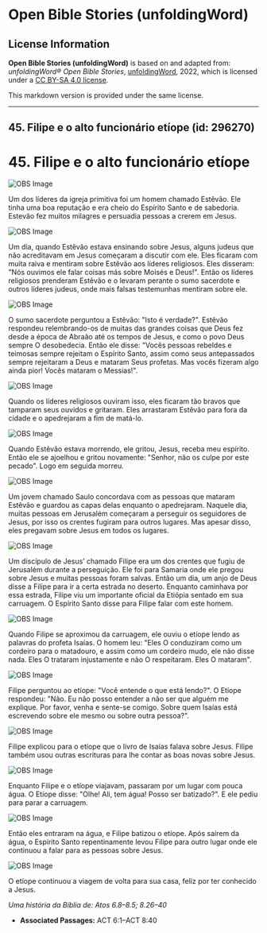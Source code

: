 # Open Bible Stories (unfoldingWord)

## License Information

**Open Bible Stories (unfoldingWord)** is based on and adapted from: _unfoldingWord® Open Bible Stories_, [unfoldingWord](https://unfoldingword.org/utw), 2022, which is licensed under a [CC BY-SA 4.0 license](https://creativecommons.org/licenses/by-sa/4.0/legalcode.en).

This markdown version is provided under the same license.



--------------------------------

## 45. Filipe e o alto funcionário etíope (id: 296270)

45\. Filipe e o alto funcionário etíope
=======================================

![OBS Image](https://cdn.door43.org/obs/jpg/360px/obs-en-45-01.jpg)

Um dos líderes da igreja primitiva foi um homem chamado Estêvão. Ele tinha uma boa reputação e era cheio do Espírito Santo e de sabedoria. Estevão fez muitos milagres e persuadia pessoas a crerem em Jesus.

![OBS Image](https://cdn.door43.org/obs/jpg/360px/obs-en-45-02.jpg)

Um dia, quando Estêvão estava ensinando sobre Jesus, alguns judeus que não acreditavam em Jesus começaram a discutir com ele. Eles ficaram com muita raiva e mentiram sobre Estêvão aos líderes religiosos. Eles disseram: "Nós ouvimos ele falar coisas más sobre Moisés e Deus!". Então os líderes religiosos prenderam Estêvão e o levaram perante o sumo sacerdote e outros líderes judeus, onde mais falsas testemunhas mentiram sobre ele.

![OBS Image](https://cdn.door43.org/obs/jpg/360px/obs-en-45-03.jpg)

O sumo sacerdote perguntou a Estêvão: "Isto é verdade?". Estêvão respondeu relembrando\-os de muitas das grandes coisas que Deus fez desde a época de Abraão até os tempos de Jesus, e como o povo Deus sempre O desobedecia. Então ele disse: "Vocês pessoas rebeldes e teimosas sempre rejeitam o Espírito Santo, assim como seus antepassados sempre rejeitaram a Deus e mataram Seus profetas. Mas vocês fizeram algo ainda pior! Vocês mataram o Messias!".

![OBS Image](https://cdn.door43.org/obs/jpg/360px/obs-en-45-04.jpg)

Quando os líderes religiosos ouviram isso, eles ficaram tão bravos que tamparam seus ouvidos e gritaram. Eles arrastaram Estêvão para fora da cidade e o apedrejaram a fim de matá\-lo.

![OBS Image](https://cdn.door43.org/obs/jpg/360px/obs-en-45-05.jpg)

Quando Estêvão estava morrendo, ele gritou, Jesus, receba meu espírito. Então ele se ajoelhou e gritou novamente: "Senhor, não os culpe por este pecado". Logo em seguida morreu.

![OBS Image](https://cdn.door43.org/obs/jpg/360px/obs-en-45-06.jpg)

Um jovem chamado Saulo concordava com as pessoas que mataram Estêvão e guardou as capas delas enquanto o apedrejaram. Naquele dia, muitas pessoas em Jerusalém começaram a perseguir os seguidores de Jesus, por isso os crentes fugiram para outros lugares. Mas apesar disso, eles pregavam sobre Jesus em todos os lugares.

![OBS Image](https://cdn.door43.org/obs/jpg/360px/obs-en-45-07.jpg)

Um discípulo de Jesus’ chamado Filipe era um dos crentes que fugiu de Jerusalém durante a perseguição. Ele foi para Samaria onde ele pregou sobre Jesus e muitas pessoas foram salvas. Então um dia, um anjo de Deus disse a Filipe para ir a certa estrada no deserto. Enquanto caminhava por essa estrada, Filipe viu um importante oficial da Etiópia sentado em sua carruagem. O Espírito Santo disse para Filipe falar com este homem.

![OBS Image](https://cdn.door43.org/obs/jpg/360px/obs-en-45-08.jpg)

Quando Filipe se aproximou da carruagem, ele ouviu o etíope lendo as palavras do profeta Isaías. O homem leu: "Eles O conduziram como um cordeiro para o matadouro, e assim como um cordeiro mudo, ele não disse nada. Eles O trataram injustamente e não O respeitaram. Eles O mataram".

![OBS Image](https://cdn.door43.org/obs/jpg/360px/obs-en-45-09.jpg)

Filipe perguntou ao etíope: "Você entende o que está lendo?". O Etíope respondeu: "Não. Eu não posso entender a não ser que alguém me explique. Por favor, venha e sente\-se comigo. Sobre quem Isaías está escrevendo sobre ele mesmo ou sobre outra pessoa?".

![OBS Image](https://cdn.door43.org/obs/jpg/360px/obs-en-45-10.jpg)

Filipe explicou para o etíope que o livro de Isaías falava sobre Jesus. Filipe também usou outras escrituras para lhe contar as boas novas sobre Jesus.

![OBS Image](https://cdn.door43.org/obs/jpg/360px/obs-en-45-11.jpg)

Enquanto Filipe e o etíope viajavam, passaram por um lugar com pouca água. O Etíope disse: "Olhe! Ali, tem água! Posso ser batizado?". E ele pediu para parar a carruagem.

![OBS Image](https://cdn.door43.org/obs/jpg/360px/obs-en-45-12.jpg)

Então eles entraram na água, e Filipe batizou o etíope. Após saírem da água, o Espírito Santo repentinamente levou Filipe para outro lugar onde ele continuou a falar para as pessoas sobre Jesus.

![OBS Image](https://cdn.door43.org/obs/jpg/360px/obs-en-45-13.jpg)

O etíope continuou a viagem de volta para sua casa, feliz por ter conhecido a Jesus.

*Uma história da Bíblia de: Atos 6\.8–8\.5; 8\.26–40*

* **Associated Passages:** ACT 6:1–ACT 8:40

